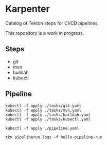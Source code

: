 # Karpenter

Catalog of Tekton steps for CI/CD pipelines.

This repository is a work in progress.

## Steps

* git
* mvn
* buildah
* kubectl

## Pipeline

    kubectl -f apply ./tasks/git.yaml
    kubectl -f apply ./tasks/mvn.yaml
    kubectl -f apply ./tasks/buildah.yaml
    kubectl -f apply ./tasks/kubectl.yaml

    kubectl -f apply ./pipeline.yaml

    tkn pipelinerun logs -f hello-pipeline-run


